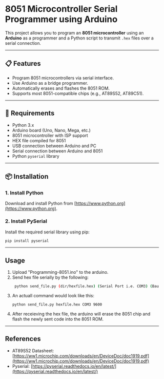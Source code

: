 # 8051 Microcontroller Serial Programmer using Arduino

This project allows you to program an **8051 microcontroller** using an **Arduino** as a programmer and a Python script to transmit `.hex` files over a serial connection.

---

## 📋 Features

- Program 8051 microcontrollers via serial interface.
- Use Arduino as a bridge programmer.
- Automatically erases and flashes the 8051 ROM.
- Supports most 8051-compatible chips (e.g., AT89S52, AT89C51).

---

## 🔧 Requirements

- Python 3.x
- Arduino board (Uno, Nano, Mega, etc.)
- 8051 microcontroller with ISP support
- HEX file compiled for 8051
- USB connection between Arduino and PC
- Serial connection between Arduino and 8051
- Python `pyserial` library

---

## 📦 Installation

### 1. Install Python

Download and install Python from [https://www.python.org](https://www.python.org).

### 2. Install PySerial

Install the required serial library using pip:

```bash
pip install pyserial
```

---

## Usage
1. Upload "Programming-8051.ino" to the arduino.
2. Send hex file serially by the following:
   ```bash
    python send_file.py (dir/hexfile.hex) (Serial Port i.e. COM3) (Baud Rate: 9600)
   ```
4. An actuall command would look like this:
   ```bash
   python send_file.py hexfile.hex COM3 9600
   ```
6. After receieving the hex file, the arduino will erase the 8051 chip and flash the newly sent code into the 8051 ROM.

---

## References
- AT89S52 Datasheet: [https://ww1.microchip.com/downloads/en/DeviceDoc/doc1919.pdf](https://ww1.microchip.com/downloads/en/DeviceDoc/doc1919.pdf)
- Pyserial: [https://pyserial.readthedocs.io/en/latest/](https://pyserial.readthedocs.io/en/latest/)
